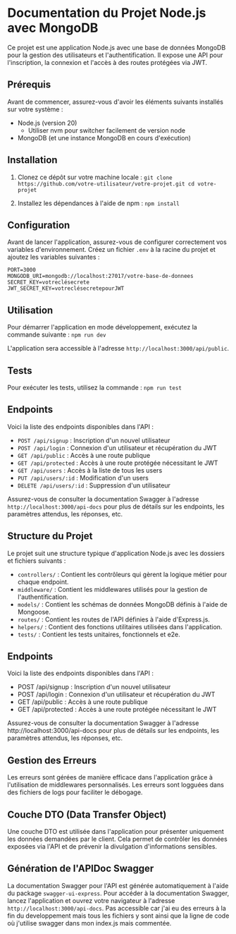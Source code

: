 # Documentation du Projet Node.js avec MongoDB

Ce projet est une application Node.js avec une base de données MongoDB pour la gestion des utilisateurs et l'authentification. Il expose une API pour l'inscription, la connexion et l'accès à des routes protégées via JWT.

## Prérequis

Avant de commencer, assurez-vous d'avoir les éléments suivants installés sur votre système :

- Node.js (version 20) 
  - Utiliser nvm pour switcher facilement de version node
- MongoDB (et une instance MongoDB en cours d'exécution)

## Installation

1. Clonez ce dépôt sur votre machine locale :
   ``git clone https://github.com/votre-utilisateur/votre-projet.git
   cd votre-projet``

2. Installez les dépendances à l'aide de npm : ``npm install``
## Configuration

Avant de lancer l'application, assurez-vous de configurer correctement vos variables d'environnement. Créez un fichier `.env` à la racine du projet et ajoutez les variables suivantes :

```.dotenv
PORT=3000
MONGODB_URI=mongodb://localhost:27017/votre-base-de-donnees
SECRET_KEY=votreclésecrete
JWT_SECRET_KEY=votreclésecretepourJWT
```

## Utilisation

Pour démarrer l'application en mode développement, exécutez la commande suivante : ``npm run dev``

L'application sera accessible à l'adresse `http://localhost:3000/api/public`.

## Tests

Pour exécuter les tests, utilisez la commande : ``npm run test``

## Endpoints

Voici la liste des endpoints disponibles dans l'API :

- `POST /api/signup` : Inscription d'un nouvel utilisateur
- `POST /api/login` : Connexion d'un utilisateur et récupération du JWT
- `GET /api/public` : Accès à une route publique
- `GET /api/protected` : Accès à une route protégée nécessitant le JWT
- `GET /api/users` : Accès à la liste de tous les users 
- `PUT /api/users/:id` : Modification d'un users
- `DELETE /api/users/:id` : Suppression d'un utilisateur 

Assurez-vous de consulter la documentation Swagger à l'adresse `http://localhost:3000/api-docs` pour plus de détails sur les endpoints, les paramètres attendus, les réponses, etc.

## Structure du Projet

Le projet suit une structure typique d'application Node.js avec les dossiers et fichiers suivants :

- `controllers/` : Contient les contrôleurs qui gèrent la logique métier pour chaque endpoint.
- `middleware/` : Contient les middlewares utilisés pour la gestion de l'authentification.
- `models/` : Contient les schémas de données MongoDB définis à l'aide de Mongoose.
- `routes/` : Contient les routes de l'API définies à l'aide d'Express.js.
- `helpers/` : Contient des fonctions utilitaires utilisées dans l'application.
- `tests/` : Contient les tests unitaires, fonctionnels et e2e.

## Endpoints

Voici la liste des endpoints disponibles dans l'API :

- POST /api/signup : Inscription d'un nouvel utilisateur
- POST /api/login : Connexion d'un utilisateur et récupération du JWT
- GET /api/public : Accès à une route publique
- GET /api/protected : Accès à une route protégée nécessitant le JWT

Assurez-vous de consulter la documentation Swagger à l'adresse http://localhost:3000/api-docs pour plus de détails sur les endpoints, les paramètres attendus, les réponses, etc.

## Gestion des Erreurs

Les erreurs sont gérées de manière efficace dans l'application grâce à l'utilisation de middlewares personnalisés. Les erreurs sont logguées dans des fichiers de logs pour faciliter le débogage.

## Couche DTO (Data Transfer Object)

Une couche DTO est utilisée dans l'application pour présenter uniquement les données demandées par le client. Cela permet de contrôler les données exposées via l'API et de prévenir la divulgation d'informations sensibles.

## Génération de l'APIDoc Swagger

La documentation Swagger pour l'API est générée automatiquement à l'aide du package `swagger-ui-express`. Pour accéder à la documentation Swagger, lancez l'application et ouvrez votre navigateur à l'adresse `http://localhost:3000/api-docs`.
Pas accessible car j'ai eu des erreurs à la fin du developpement mais tous les fichiers y sont ainsi que la ligne de code 
où j'utilise swagger dans mon index.js mais commentée.
